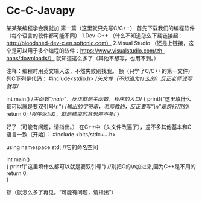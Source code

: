 # Cc-C-Javapy
某某某编程学会我就加
                                            第一篇（这里就只先写C/C++）
首先下载我们的编程软件（每个语言的软件都可能不同）
1.Dev-C++  （什么不知道怎么下载链接起：http://bloodshed-dev-c.en.softonic.com）
2.Visual Studio  （还是上链接，这个是可以用于多个编程的软件：https://www.visualstudio.com/zh-hans/downloads/）
就知道这么多了（其他不想写，也用不到。）

注释：编程时用英文输入法，不然失败别找我。
额（只学了C/C++的第一文件）
列C下列是代码：
#include<stdio.h>  /*头文件（不知道为什么的）反正老师说写就写*/

int main()  /*主函数“main”，反正就是主函数，程序的入口*/
{
    printf("这里填什么都可以就是要双引号\n")  /*输出的字符串，老师教的，反正要写“\n”是换行用的*/
    return 0;  /*程序返回0，就是结束的意思差不多*/
}

好了（可能有问题，请指出。）
在C++中（头文件改遍了），差不多其他基本和C语言一致（开始）：
#include <bits/stdc++.h>

using namespace std;  //它的命名空间

int main()                    
{
    printf("这里填什么都可以就是要双引号")  //别把C的\n加进来,因为C++是不用的
    return 0;                      
}

额（就怎么多了再见。“可能有问题，请指出”）
